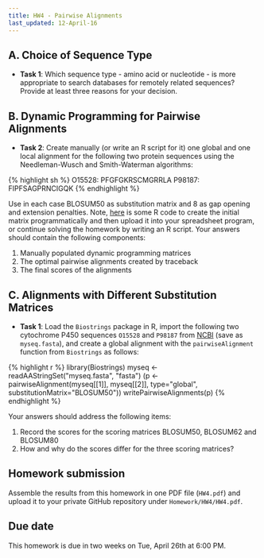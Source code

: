 ```yaml
---
title: HW4 - Pairwise Alignments
last_updated: 12-April-16
---
```


## A. Choice of Sequence Type

- __Task 1__: Which sequence type - amino acid or nucleotide - is more appropriate to search databases for remotely related sequences? Provide at least three reasons for your decision. 
    
## B. Dynamic Programming for Pairwise Alignments
- __Task 2__: Create manually (or write an R script for it) one global and one local alignment for the following two protein sequences using the Needleman-Wusch and Smith-Waterman algorithms:
    
{% highlight sh %}
O15528: PFGFGKRSCMGRRLA
P98187: FIPFSAGPRNCIGQK
{% endhighlight %}

Use in each case BLOSUM50 as substitution matrix and 8 as gap opening and extension penalties. 
Note, [here](https://github.com/tgirke/GEN242/blob/master/vignettes/06_Homework/mydoc_homework_04.R) is some R code to create the initial matrix programmatically and then upload it into your spreadsheet program, or continue solving the homework by writing an R script.
Your answers should contain the following components: 

1. Manually populated dynamic programming matrices
2. The optimal pairwise alignments created by traceback 
3. The final scores of the alignments

	
## C. Alignments with Different Substitution Matrices

- __Task 1__: Load the `Biostrings` package in R, import the following two cytochrome P450 sequences `O15528` and `P98187` from [NCBI](http://www.ncbi.nlm.nih.gov/protein/O15528,P98187) (save as `myseq.fasta`), and create a global alignment with the `pairwiseAlignment` function from `Biostrings` as follows:

{% highlight r %}
library(Biostrings)
myseq <- readAAStringSet("myseq.fasta", "fasta")
(p <- pairwiseAlignment(myseq[[1]], myseq[[2]], type="global", substitutionMatrix="BLOSUM50"))
writePairwiseAlignments(p)
{% endhighlight %}

Your answers should address the following items: 
		
1. Record the scores for the scoring matrices BLOSUM50, BLOSUM62 and BLOSUM80
2. How and why do the scores differ for the three scoring matrices?

## Homework submission

Assemble the results from this homework in one PDF file (`HW4.pdf`) and upload it to your private GitHub repository under `Homework/HW4/HW4.pdf`.

## Due date

This homework is due in two weeks on Tue, April 26th at 6:00 PM.
